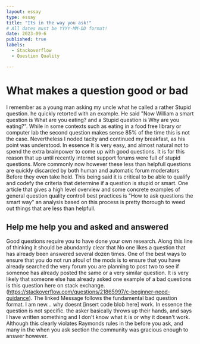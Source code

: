 ```yaml
---
layout: essay
type: essay
title: "Its in the way you ask!"
# All dates must be YYYY-MM-DD format!
date: 2023-09-6
published: true
labels:
  - Stackoverflow
  - Question Quality

---
```


# What makes a question good or bad
I remember as a young man asking my uncle what he called a rather Stupid question.
he quickly retorted with an example. He said "Now William a smart question is What are you eating? and a Stupid question is Why are you eating?". While in some contexts such as eating in a food free library or computer lab the second question makes sense  85% of the time this is not the case. Nevertheless I noded tacity and continued my breakfast, as his point was understood.
In essence It is very easy, and almost natural not to spend the extra brainpower to come up with good questions.
It is for this reason that up until recently internet support forums were full of stupid questions.
More commonly now however these less than helpfull questions are quickly discarded by both human and automatic forum moderators
Before they even take hold. This being said it is critical to be able to qualify and codefy the criteria that determine if a question is stupid or smart. One article that gives a high level overview and some concrete examples of general question quality controll best practices is "How to ask questions the smart way" an analysis based on this process is pretty thorough to weed out things that are less than helpfull.

## Help me help you and asked and answered
Good questions require you to have done your own research. Along this line of thinking it should be abundantly clear that No one likes a question that has already been answered several dozen times. One of the best ways to ensure that you do not run afoul of the mods is to ensure that you have already searched the very forum you are planning to post two to see if somenoe has already posted the same or a very similar question. It is very likely that someone else has already asked 
one example of a bad questions is this question here on stack exchange. (https://stackoverflow.com/questions/21865997/c-beginner-need-guidance). The linked Message follows the fundamental bad question format. I am new... why doesnt [insert code blob here] work.  In essence the question is not specific. the asker basically throws up their hands, and says I have written something and I don't know what it is or why it doesn't work. Although this clearly violates Raymonds rules in the before you ask, and many in the when you ask section
the community was gracious enough to answer however.

## 